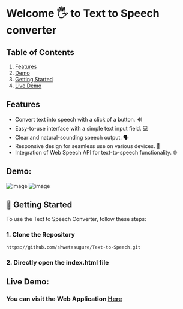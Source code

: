 # Welcome 🖐 to Text to Speech converter

## Table of Contents
1. [Features](#features)
2. [Demo](#demo)
3. [Getting Started](#getting-started)
4. [Live Demo](#live-demo)

## Features
- Convert text into speech with a click of a button. 🔊
- Easy-to-use interface with a simple text input field. 💻
- Clear and natural-sounding speech output. 🗣️
- Responsive design for seamless use on various devices. 📱
- Integration of Web Speech API for text-to-speech functionality. 🌐
## Demo:
![image](https://github.com/shwetasugure/Text-to-Speech/assets/107701519/4250c5bc-38e3-40b1-88c0-8a35bf63c4ca)
![image](https://github.com/shwetasugure/Text-to-Speech/assets/107701519/bb8d1e91-7690-4dac-a619-299a58f5a9ff)

## 🤝 Getting Started
To use the Text to Speech Converter, follow these steps:

### 1. Clone the Repository
```bash
https://github.com/shwetasugure/Text-to-Speech.git
```
### 2. Directly open the index.html file 

## Live Demo:
### You can visit the Web Application [Here](https://loquacious-madeleine-b541c7.netlify.app)

